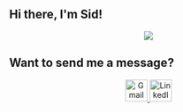 ## Hi there, I'm Sid!

  <p align="center">
    <img src="https://skillicons.dev/icons?i=aws,gcp,java,py,react,postgres,kafka,linux,mongodb,gradle,grafana,graphql,html,css,js,ts,vite,vue,webpack,cloudflare,netlify,nodejs,flask,npm,rust,tensorflow,docker,firebase,git,githubactions,gradle,c,cpp,vim,heroku,jenkins,rabbitmq,spring,ubuntu,yarn" />
  </p>
<h2>Want to send me a message?</h2>
<div align="center">
    <a href="mailto:sahaysid@gmail.com" target="_blank">
        <img src="https://cdn.simpleicons.org/gmail/D14836" alt="Gmail" height="40" width="40" />
    </a>
    <a href="https://www.linkedin.com/in/siddharth-sahay/" target="_blank">
        <img src="https://upload.wikimedia.org/wikipedia/commons/f/f8/LinkedIn_icon_circle.svg" alt="LinkedIn" height="40" width="40" />
    </a>
</div>
